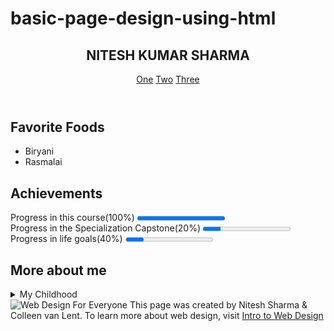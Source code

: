 # basic-page-design-using-html
<!DOCTYPE html>
<html lang="en">
<head>
    <meta charset="UTF-8">
    <title>Final Project</title>
</head>
<body>
   <header>
   <nav>
   <h1> NITESH KUMAR SHARMA </h1> 
   <a href = "https://www.linkedin.com/in/nitesh--sharma/">One</a>
   <a href = "https://www.facebook.com/">Two</a>
   <a href = "https://www.thehindu.com/"> Three</a> 
   </nav>

   </header>
   <section>
   <h2> Favorite Foods</h2>
   <ul>
  
   <li> Biryani</li>
   <li> Rasmalai</li>
   </ul>
   </section >
   <section>
   <h2> Achievements</h2>
   Progress in this course(100%)
   <progress value = "100" max = "100"></progress>
   <br>
   Progress in the Specialization Capstone(20%)
   <progress value = "20" max = "100"></progress>
   <br>
   Progress in life goals(40%)
   <progress = "40" max = "100"></progress>
   </section>
   <section>
   <h2> More about me </h2>
   <details>
 <summary> My Childhood</summary> I grew up in Gorakhpur, Uttar Pradesh.I completd my undergraduation from National Institute of Technology,Tiruchirappalli. Currently following my passion towards coding and software development.</summary>
 </details>
 </section>
 <section>
 <footer>
 <img src="http://www.intro-webdesign.com/images/newlogo.png" alt="Web Design For Everyone">
 This page was created by Nitesh Sharma &amp; Colleen van Lent.
        To learn more about web design, visit
         <a href="http://www.intro-webdesign.com/">Intro to Web Design</a>
    </footer>
</body>
</html>
